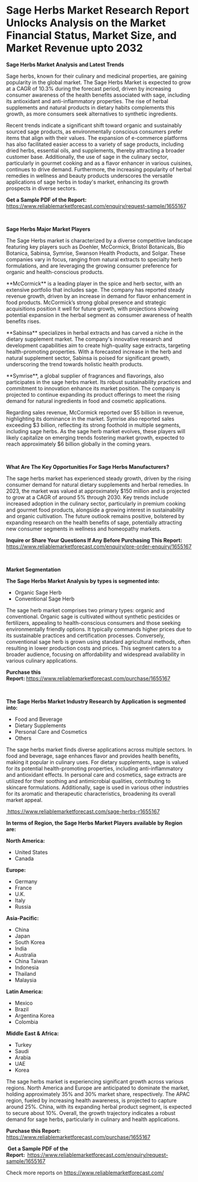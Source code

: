 <p><h1>Sage Herbs Market Research Report Unlocks Analysis on the Market Financial Status, Market Size, and Market Revenue upto 2032</h1></p><p><strong>Sage Herbs Market Analysis and Latest Trends</strong></p>
<p><p>Sage herbs, known for their culinary and medicinal properties, are gaining popularity in the global market. The Sage Herbs Market is expected to grow at a CAGR of 10.3% during the forecast period, driven by increasing consumer awareness of the health benefits associated with sage, including its antioxidant and anti-inflammatory properties. The rise of herbal supplements and natural products in dietary habits complements this growth, as more consumers seek alternatives to synthetic ingredients.</p><p>Recent trends indicate a significant shift toward organic and sustainably sourced sage products, as environmentally conscious consumers prefer items that align with their values. The expansion of e-commerce platforms has also facilitated easier access to a variety of sage products, including dried herbs, essential oils, and supplements, thereby attracting a broader customer base. Additionally, the use of sage in the culinary sector, particularly in gourmet cooking and as a flavor enhancer in various cuisines, continues to drive demand. Furthermore, the increasing popularity of herbal remedies in wellness and beauty products underscores the versatile applications of sage herbs in today's market, enhancing its growth prospects in diverse sectors.</p></p>
<p><strong>Get a Sample PDF of the Report:&nbsp;</strong> <a href="https://www.reliablemarketforecast.com/enquiry/request-sample/1655167?utm_campaign=2999&utm_medium=2&utm_source=Github&utm_content=ia&utm_term=07032025&utm_id=sage-herbs">https://www.reliablemarketforecast.com/enquiry/request-sample/1655167</a></p>
<p>&nbsp;</p>
<p><strong>Sage Herbs Major Market Players</strong></p>
<p><p>The Sage Herbs market is characterized by a diverse competitive landscape featuring key players such as Doehler, McCormick, Bristol Botanicals, Bio Botanica, Sabinsa, Symrise, Swanson Health Products, and Solgar. These companies vary in focus, ranging from natural extracts to specialty herb formulations, and are leveraging the growing consumer preference for organic and health-conscious products.</p><p>**McCormick** is a leading player in the spice and herb sector, with an extensive portfolio that includes sage. The company has reported steady revenue growth, driven by an increase in demand for flavor enhancement in food products. McCormick’s strong global presence and strategic acquisitions position it well for future growth, with projections showing potential expansion in the herbal segment as consumer awareness of health benefits rises.</p><p>**Sabinsa** specializes in herbal extracts and has carved a niche in the dietary supplement market. The company's innovative research and development capabilities aim to create high-quality sage extracts, targeting health-promoting properties. With a forecasted increase in the herb and natural supplement sector, Sabinsa is poised for significant growth, underscoring the trend towards holistic health products.</p><p>**Symrise**, a global supplier of fragrances and flavorings, also participates in the sage herbs market. Its robust sustainability practices and commitment to innovation enhance its market position. The company is projected to continue expanding its product offerings to meet the rising demand for natural ingredients in food and cosmetic applications.</p><p>Regarding sales revenue, McCormick reported over $5 billion in revenue, highlighting its dominance in the market. Symrise also reported sales exceeding $3 billion, reflecting its strong foothold in multiple segments, including sage herbs. As the sage herb market evolves, these players will likely capitalize on emerging trends fostering market growth, expected to reach approximately $6 billion globally in the coming years.</p></p>
<p>&nbsp;</p>
<p><strong>What Are The Key Opportunities For Sage Herbs Manufacturers?</strong></p>
<p><p>The sage herbs market has experienced steady growth, driven by the rising consumer demand for natural dietary supplements and herbal remedies. In 2023, the market was valued at approximately $150 million and is projected to grow at a CAGR of around 5% through 2030. Key trends include increased adoption in the culinary sector, particularly in premium cooking and gourmet food products, alongside a growing interest in sustainability and organic cultivation. The future outlook remains positive, bolstered by expanding research on the health benefits of sage, potentially attracting new consumer segments in wellness and homeopathy markets.</p></p>
<p><strong>Inquire or Share Your Questions If Any Before Purchasing This Report:</strong> <a href="https://www.reliablemarketforecast.com/enquiry/pre-order-enquiry/1655167?utm_campaign=2999&utm_medium=2&utm_source=Github&utm_content=ia&utm_term=07032025&utm_id=sage-herbs">https://www.reliablemarketforecast.com/enquiry/pre-order-enquiry/1655167</a></p>
<p>&nbsp;</p>
<p><strong>Market Segmentation</strong></p>
<p><strong>The Sage Herbs Market Analysis by types is segmented into:</strong></p>
<p><ul><li>Organic Sage Herb</li><li>Conventional Sage Herb</li></ul></p>
<p><p>The sage herb market comprises two primary types: organic and conventional. Organic sage is cultivated without synthetic pesticides or fertilizers, appealing to health-conscious consumers and those seeking environmentally friendly options. It typically commands higher prices due to its sustainable practices and certification processes. Conversely, conventional sage herb is grown using standard agricultural methods, often resulting in lower production costs and prices. This segment caters to a broader audience, focusing on affordability and widespread availability in various culinary applications.</p></p>
<p><strong>Purchase this Report:&nbsp;</strong><a href="https://www.reliablemarketforecast.com/purchase/1655167?utm_campaign=2999&utm_medium=2&utm_source=Github&utm_content=ia&utm_term=07032025&utm_id=sage-herbs">https://www.reliablemarketforecast.com/purchase/1655167</a></p>
<p>&nbsp;</p>
<p><strong>The Sage Herbs Market Industry Research by Application is segmented into:</strong></p>
<p><ul><li>Food and Beverage</li><li>Dietary Supplements</li><li>Personal Care and Cosmetics</li><li>Others</li></ul></p>
<p><p>The sage herbs market finds diverse applications across multiple sectors. In food and beverage, sage enhances flavor and provides health benefits, making it popular in culinary uses. For dietary supplements, sage is valued for its potential health-promoting properties, including anti-inflammatory and antioxidant effects. In personal care and cosmetics, sage extracts are utilized for their soothing and antimicrobial qualities, contributing to skincare formulations. Additionally, sage is used in various other industries for its aromatic and therapeutic characteristics, broadening its overall market appeal.</p></p>
<p><a href="https://www.reliablemarketforecast.com/sage-herbs-r1655167?utm_campaign=2999&utm_medium=2&utm_source=Github&utm_content=ia&utm_term=07032025&utm_id=sage-herbs">&nbsp;https://www.reliablemarketforecast.com/sage-herbs-r1655167</a></p>
<p><strong>In terms of Region, the Sage Herbs Market Players available by Region are:</strong></p>
<p>
    <p> <strong> North America: </strong>
        <ul>
            <li>United States</li>
            <li>Canada</li>
        </ul>
        </p> 
    <p> <strong> Europe: </strong>
        <ul>
            <li>Germany</li>
            <li>France</li>
            <li>U.K.</li>
            <li>Italy</li>
            <li>Russia</li>
        </ul>
        </p> 
    <p> <strong> Asia-Pacific: </strong>
        <ul>
            <li>China</li>
            <li>Japan</li>
            <li>South Korea</li>
            <li>India</li>
            <li>Australia</li>
            <li>China Taiwan</li>
            <li>Indonesia</li>
            <li>Thailand</li>
            <li>Malaysia</li>
        </ul>
        </p> 
    <p> <strong> Latin America: </strong>
        <ul>
            <li>Mexico</li>
            <li>Brazil</li>
            <li>Argentina Korea</li>
            <li>Colombia</li>
        </ul>
        </p> 
    <p> <strong> Middle East & Africa: </strong>
        <ul>
            <li>Turkey</li>
            <li>Saudi</li>
            <li>Arabia</li>
            <li>UAE</li>
            <li>Korea</li>
        </ul>
    </p>
    </p>
<p><p>The sage herbs market is experiencing significant growth across various regions. North America and Europe are anticipated to dominate the market, holding approximately 35% and 30% market share, respectively. The APAC region, fueled by increasing health awareness, is projected to capture around 25%. China, with its expanding herbal product segment, is expected to secure about 10%. Overall, the growth trajectory indicates a robust demand for sage herbs, particularly in culinary and health applications.</p></p>
<p><strong>Purchase this Report: </strong><a href="https://www.reliablemarketforecast.com/purchase/1655167?utm_campaign=2999&utm_medium=2&utm_source=Github&utm_content=ia&utm_term=07032025&utm_id=sage-herbs">https://www.reliablemarketforecast.com/purchase/1655167</a></p>
<p>&nbsp;<strong>Get a Sample PDF of the Report:&nbsp;&nbsp;</strong><a href="https://www.reliablemarketforecast.com/enquiry/request-sample/1655167?utm_campaign=2999&utm_medium=2&utm_source=Github&utm_content=ia&utm_term=07032025&utm_id=sage-herbs">https://www.reliablemarketforecast.com/enquiry/request-sample/1655167</a></p>
<p><strong></strong></p>
<p>Check more reports on <a href="https://www.reliablemarketforecast.com/?utm_campaign=2999&utm_medium=2&utm_source=Github&utm_content=ia&utm_term=07032025&utm_id=sage-herbs">https://www.reliablemarketforecast.com/</a></p>